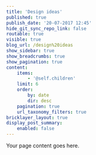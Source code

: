 ```yaml
---
title: 'Design ideas'
published: true
publish_date: '20-07-2017 12:45'
hide_git_sync_repo_link: false
routable: true
visible: true
blog_url: /design%20ideas
show_sidebar: true
show_breadcrumbs: true
show_pagination: true
content:
    items:
        - '@self.children'
    limit: 6
    order:
        by: date
        dir: desc
    pagination: true
    url_taxonomy_filters: true
bricklayer_layout: true
display_post_summary:
    enabled: false
---
```


Your page content goes here.